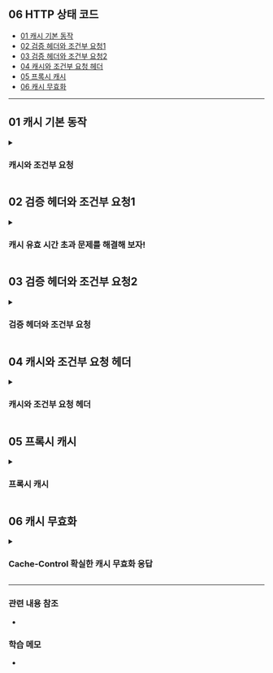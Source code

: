 ## 06 HTTP 상태 코드 ##
- [01 캐시 기본 동작](#1)
- [02 검증 헤더와 조건부 요청1](#2)
- [03 검증 헤더와 조건부 요청2](#3)
- [04 캐시와 조건부 요청 헤더](#4)
- [05 프록시 캐시](#5)
- [06 캐시 무효화](#6)

---



<a name="1"></a>
## 01 캐시 기본 동작 ##

<details>
  <summary>
    <h3> 캐시와 조건부 요청 </h3>
  </summary>

### 캐시는 어떻게 동작하는가? ###
- ```캐시가 없을 때```

![스크린샷 2022-06-06 오후 10 05 32](https://user-images.githubusercontent.com/96563289/172166705-0bafc0a3-2c21-45c9-9074-3622ffc6ef9c.png)
- "클라이언트에서 [요청1]을 하면 서버에서 응답" 하게 된다. 그러면 응답 받은 이미지를 화면에 보여주게 되는데, 캐시가 없는 경우에는 두 번째 똑같은 요청을 했을 때 똑같은 행위를 반복하게 된다.

```
<캐시가 없을 때>
- 데이터가 변경되지 않아도 계속 네트워크를 통해서 데이터를 다운로드 받아야 한다
- 인터넷 네트워크는 매우 느리고 비싸다
- 브라우저 로딩 속도가 느리다
- 느린 사용자 경험
```

- **위의 단점을 해결하기 위해 [캐시]를 적용하면 아래와 같다**
- ```캐시를 적용했을 때```

![스크린샷 2022-06-06 오후 10 12 10](https://user-images.githubusercontent.com/96563289/172167468-1526693e-81d6-4145-a046-9cf14657f802.png)

- [요청1] 때 브라우저에 캐시를 저장한다. 캐시의 유효 시간을 적어두고 "응답 결과 캐시에 저장"한다.
- [요청2] 먼저 브라우저에서 캐시를 찾는다. 60초 안에 같은 요청을 하면 네트워크를 타지 않고 동일한 응답을 내려준다

```
<캐시 적용>
- 캐시 덕분에 "캐시 가능 시간" 동안 네트워크를 사용하지 않아도 된다
- 비싼 네트워크 사용량을 줄일 수 있다
- 브라우저 로딩 속도가 매우 빠르다
- 빠른 사용자 경험
```

- **캐시 적용하고 세번째 요청을 하면 어떻게 될까?**
- ```캐시 시간 초과```
    - [요청3] "캐시 가능 시간" 후에 요청을 하면 [요청1]과 동일하게 다시 요청해야 한다.
    - 기존 캐시를 초기화 시키고 다시 60초 유효한 상태가 된다

```
<캐시 시간 초과>
- 캐시 유효 시간이 초과하면, 서버를 통해 데이터를 다시 조회하고 캐시를 갱신한다
- 이 때 다시 네트워크 다운로드가 발생한다
```

> 하지만... 시간 초과 후 요청도 [요청1]과 동일하다면... 이 과정이 너무 아깝다... 이 문제는 어떻게 해결할 수 있을까???

</details>


<a name="2"></a>
## 02 검증 헤더와 조건부 요청1 ##

<details>
  <summary>
    <h3> 캐시 유효 시간 초과 문제를 해결해 보자! </h3>
  </summary>

- 캐시 유효 시간이 초과해서 서버에 다시 요청하면 다음 두 가지 상황이 나타난다
    1) 서버에서 기존 데이터를 변경함 (A 이미지 -> B 이미지로 변경)
    2) 서버에서 기존 데이터를 변경하지 않음

- **"캐시 시간 초과" 해결방법은 바로!!!**
    - ```검증 헤더```
    - ```조건부 요청```

### ```검증 헤더``` 추가 ###

![스크린샷 2022-06-06 오후 10 35 12](https://user-images.githubusercontent.com/96563289/172171253-db5a38ce-f487-4855-9577-697076147a00.png)

- ```Last-Modified: UTC 표기법``` 데이터 최종 수정일을 헤더에 넣어 둔 응답을 내려준다
- 이를 캐시에 저장한다
- 시간 초과 후 [요청2]를 보낼 때, 기존 캐시에 "데이터 최종 수정일"을 넘기면 서버에서 이를 보고 판단한다. 만약 동일하면 아래 이미지럼 304 응답을 보낸다. 이 때 HTTP Body를 보내지 않는다.
    - 이처럼 [헤더]만 보내면 네트워크 부화가 학 줄어든다!

![스크린샷 2022-06-06 오후 10 43 34](https://user-images.githubusercontent.com/96563289/172172761-7e12381c-21ec-4188-95f9-51670a78719d.png)

```
<검증 헤더와 조건부 요청>
- 캐시 유효 시간 초과해도 서버 데이커가 생신되지 않으면 "304 Not Modified + 헤더 메타 정보만 응답(바디 X)"
- 클라이언트는 서버가 보낸 응답 헤더 정보로 캐시의 메타 정보를 갱신, 캐시에 저장되어 있는 데이터 재활용한다
- 결과적으로 네트워크 다운로드가 발생하지만 용량이 적은 헤더 정보만 다운로드 되기에 매우 실용적인 해결책이다
```

</details>

<a name="3"></a>
## 03 검증 헤더와 조건부 요청2 ##

<details>
  <summary>
    <h3> 검증 헤더와 조건부 요청 </h3>
  </summary>

### 검증 헤더와 조건부 요청 ###
- **검증 헤더**
  - 캐시 데이터와 서버 데이터가 같은지 검증하는 데이터
  - ```Last-Modified, ETag```
- **조건부 요청 헤더**
  - 검증 헤더로 조건에 따른 분기
  - ```If-Modified-Since: Last-Modified``` 사용
  - ```If-None-Match: ETag``` 사용
  - 조건이 만족하면 ```200 OK```
  - 조건이 만족하지 않으면 ```304 Not Modified```

<details>
  <summary>
    <h3> 검증 헤더와 조건부 요청 (예시) </h3>
  </summary>

- ```If-Modified-Since: ``` 이후에 데이터가 수정되었으면?
  - **데이터 미변경**
    - 캐시: 2020년 06월 07일 11:10:00 🆚 2020년 06월 07일 11:10:00 (-> 동일)
    - ```304 Not Modified```, 헤더 데이터만 전송(BODY 미포함)
    - 전송 용량 0.1M(헤더 0.1M, 바디 1.0M)
  - **데이터 변경**
    - 캐시: 2020년 06월 07일 11:10:00 🆚 서버: 2022년 06월 07일 **12:00:00**
    - ```200 OK```, 모든 데이터 전송(BODY 포함)
    - 전송 용량 1.1M(헤더 0.1M, 바디 1.0M)
</details>

> 캐시 시간 초과 단점을 보안한 [검증 헤더와 조건부 요청] 방법이 과연 장점만 있을까???

###  검증 헤더와 조건부 요청 Last-Modified 단점 ###
- ```If-Modified-Since: Last-Modified``` 단점
  - 1) 1초 미만(0.X초) 단위로 캐시 조정 불가능
  - 2) [날짜 기반의 로직] 사용
    - 데이터 수정 날짜는 다르지만, "같은 데이터"를 수정해서 데이터가 동일해도 [날짜 기반 로직]임으로 다시 전체 데이터를 다운로드 받는다
    - **‼️ 서버에서 별도의 캐시 로직을 관리하고 싶은 경우 어떻게 할까???**
      - (스페이스 또는 주석처럼 크게 영향이 없는 변경에서 캐시를 유지)

### ✅ 서버에서 별도의 캐시 로직을 관리하는 방법 ###
- ```ETag, If-None-Match``` 사용
- ```ETag(Entity Tag)```
  - 캐시용 데이터에 임의의 고유한 버전 이름을 달아둠
    - 예) ETag: "v1.0", ETag: "a2dkfhddl22"
  - 데이터가 변경되면 이 이름을 바꾸어서 변경함(Hash 다시 생성)
    - 예) ETag: "aaaa" -> ETag: "bbbb"
  - 따라서!! **클라이언트에서 ETag만 보내서 서버와 같으면 유지. 다르면 다시 받기!**

  ![스크린샷 2022-06-07 오전 11 39 36](https://user-images.githubusercontent.com/96563289/172284079-df92a1f1-e4bf-43ee-8475-b6e416a4270f.png)

  - ETag 특징 : **캐시 제어 로직을 서버에서 완전히 관리**
  - 때문에 클라이언트 입장에서 ETag 완전한 블랙박스이다 👍
  - 클라이언트는 단순히 이 값을 서버에 제공(클라이언트는 캐시 메커니즘을 모름)
    - ETag 적용 예) 애플리케이션 배포 주기에 맞추어 ETag 모두 갱신

</details>

<a name="4"></a>
## 04 캐시와 조건부 요청 헤더 ##

<details>
  <summary>
    <h3> 캐시와 조건부 요청 헤더 </h3>
  </summary>

### 캐시 제어 헤더 ###
1. Cache-Control: 캐시 제어
2. Pragma: 캐시 제어(하위 호환)
3. Expires: 캐시 유효 기간(하위 호환)

<details>
  <summary>
    <h3> Cache-Control </h3>
  </summary>

> 캐시 제어 헤더 3가지가 있지만 오늘날 Cache-Control로 거이 모든 걸 한다

- ```Cache-Control: max-age```
  - 캐시 유효 시간, 초 단위로 입력할 수 있다(보통 유효시간을 길게 잡는다)
- ```Cache-Control: no-cache```
  - 데이터는 캐시해도 되지만, 항상 원(origin) 서버에 검증하고 사용해야 된다.
    - [재요청] 시 "If-Modified-Since: Last-Modified" 보내는 것 처럼 항상 서버에 물어보고 사용하라는 것.
- ```Cache-Control: no-store```
  - 데이터에 민감한 정보가 있으므로 저장하면 안됨(메모리에서 사용하고 최대한 빨리 삭제)
    - 보통 캐시하면 하드디스크에 저장이 된다. 하지만 응답 캐시에 "Cache-Control: no-store" 있으면 메모리에서 사용하고 최대한 빨리 삭제한다

</details>

<details>
  <summary>
    <h3> Pragma </h3>
  </summary>

> 지금은 거이 사용하지 않는다. 하지만 하위 호환으로 필요하면 사용하기도 한다.

- ```Pragma: no-cache```
  - no-cache처럼 동작한다
- HTTP 1.0 하위 호환

</details>

<details>
  <summary>
    <h3> Expires </h3>
  </summary>

- ```expires: Mon, 01 Jan 1990 00:00:00 GMT```
- 캐시 만료일을 정확한 날짜로 지정할 수 있다(날짜지정 보다 초단위로 만료일 지정하는 방법이 훨씬 유용한 방법이다)
  - 때문에 지금은 더 유연한 ```Cache-Control: max-age``` 사용 권장한다
- HTTP 1.0 부터 사용
- ```Cache-Control: max-age```와 함께 사용하면 Expires는 무시한다

</details>

### [검증 헤더]와 [조건부 요청 헤더] 정리 ###

- **[검증 헤더 (Validator)]**
  - ```ETag:``` "v1.0", ```ETag:``` "a2dkfhddl22"
  - ```Last-Modified:``` Thu, 04 Jun 2020 07:20:30 GMT
- **[조건부 헤더] 4가지**
  - If-Match, If-None-Match: ETag 값 사용
  - If-Modified-Since, If-Unmodified-Since: Last-Modified 값 사용
</details>

<a name="5"></a>
## 05 프록시 캐시 ##

<details>
  <summary>
    <h3> 프록시 캐시 </h3>
  </summary>

> 진짜 서버!! 원 소스가 있는 서버는 "origin 서버"라고 한다. 하지만 원서버가 "미국"에 있다면 한국에서 요청하고 응답을 받기까지 굉장히 오래 걸린다. 이를 해결하기 위해 [프록시 캐시 서버]를 도입한다. 
> 한국 어딘가에 있는 [프록시 캐시 서버] 설치하고 한국에서 오는 요청은 [프록시 캐시 서버]를 거쳐서 미국에 있는 원 서버에 접근하게 된다. 
> 따라서 유튜브를 빨리 볼 수 있는 것이다. 때문에 한국 사람들이 잘 안 보는 영상을 보면 시간이 굉장히 오래 걸리고, 잘 보는 영상을 보면 굉장히 응답이 빠른 것이다. 

![스크린샷 2022-06-07 오후 1 12 00](https://user-images.githubusercontent.com/96563289/172294421-cf8aa528-19f0-46b7-b387-7a104a41eef9.png)

-  **[프록시 캐시 서버]** 는 중간에서 공용으로 사용하는 ```public 캐시```가 저장된다.

### 관련 "캐시 지시어" (기타) ###

![스크린샷 2022-06-07 오후 1 18 17](https://user-images.githubusercontent.com/96563289/172295040-08405a68-df1c-4e1d-b205-97b1adb865e7.png)

</details>

<a name="6"></a>
## 06 캐시 무효화 ##

<details>
  <summary>
    <h3> Cache-Control 확실한 캐시 무효화 응답 </h3>
  </summary>

> ❓ 캐시 적용을 안 하면 캐시 안되는 거 아닌가? 무효화 방법이 따로 필요한가?
> ❗️ 네 !!! 웹브라우저에서 GET 요청이 오면 임의로 캐시를 저장해 버린다!
> ✅ 따라서 "이 페이지는 캐시되면 안된다!" 하면 아래 내용을 전부 작성해 줘야 한다

```
Cache-Control: no-cache, no-store, must-revalidate
Pragma: no-cache
```
- ```Pragma: no-cache``` -> 과거 브라우저 요청이 올 수 있기 때문에 작성해 준다. (HTTP 1.0 하위 호환)

### 캐시 지시어 - 확실한 캐시 무효화

![스크린샷 2022-06-07 오후 1 27 36](https://user-images.githubusercontent.com/96563289/172296160-9366275d-07ad-45ba-9713-08e47cd27268.png)

</details>

---
### 관련 내용 참조 ###
- 

### 학습 메모 ###
- 
